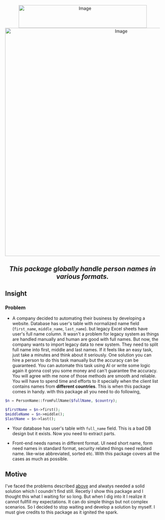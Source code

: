 <div align="center">

<img width="417" height="74" alt="Image" src="https://github.com/user-attachments/assets/6371ad23-cdb2-4a7b-9975-e0c5525f8953" />

<img src="https://github.com/user-attachments/assets/ef6088e7-4de5-45c2-b804-0c46b27c918e" width="740" alt="Image"/>

## ***This package globally handle person names in various formats.***

</div>

## Insight

### Problem

- A company decided to automating their business by developing a website. Database has user's table with normalized name field (`first_name`, `middle_name`, `last_name`).
  but legacy Excel sheets have user's full name column. It wasn't a problem for legacy system as things are handled manually and human are good with full names.
  But now, the company wants to import legacy data to new system. They need to split full name into first, middle and last names.
  If it feels like an easy task, just take a minutes and think about it seriously. One solution you can hire a person to do this task manually but
  the accuracy can be guaranteed. You can automate this task using AI or write some logic again it gonna cost you some money and can't guarantee the accuracy.
  You will agree with me none of those methods are smooth and reliable. You will have to spend time and efforts to it specially when the client list 
  contains names from **different countries**. This is when this package comes in handy. with this package all you need to do following,
```php
$n = PersonName::fromFullName($fullName, $country);

$firstName = $n->first();
$middleName = $n->middle();
$lastName = $n->last();
```
  
- Your database has user's table with `full_name` field. This is a bad DB design but it exists. Now you need to extract parts.

- Front-end needs names in different format. UI need short name, form need names in standard format, security related things need redated name.
  like-wise abbreviated, sorted etc. With this package covers all the cases as much as possible.

## Motive
 I've faced the problems described [above](#problem) and alwatys needed a solid solution which I coundn't find still. Recetly I show this package
and I thought this what I waiting for so long. But when I dig into it I realize it cannot fullfill my expectations. It can do simple things but not complex 
scenarios. So I decided to stop waiting and develop a solution by myself. I must give credits to this package as it ignited the spark.


